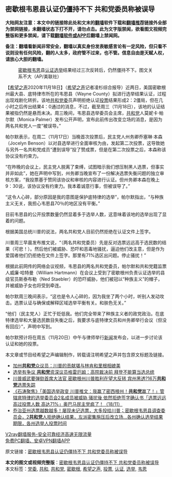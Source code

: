  <h2>密歇根韦恩县认证仍僵持不下 共和党委员称被误导</h2> <p class="notice"><b>大陆网友注意：本文中的链接除此处和文末的<a href="https://github.com/bannedbook/fanqiang" >翻墙</a>软件下载和<a href="https://github.com/killgcd/justmysocks/blob/master/README.md">翻墙推荐</a>链接外全部为禁网链接，未翻墙状态下打不开，请勿点击。此为文字版禁闻，欲看图文视频完整版和更多禁闻，请下载<a href="https://github.com/bannedbook/fanqiang">翻墙软件或APP</a>后翻墙上禁闻网。</p><p>备注：翻墙看新闻非常安全，翻墙以真实身份发表敏感言论有一定风险，但只看不说则没有任何风险，翻的人太多，政府管不过来，也不管。信息自由是天赋人权，请放心大胆的翻墙。</b></p>  <div class="entry"> <figure><figcaption><a href="https://www.bannedbook.org/bnews/tag/%E5%AF%86%E6%AD%87%E6%A0%B9/" class="st_tag internal_tag" rel="tag" title="标签 密歇根 下的日志">密歇根</a><a href="https://www.bannedbook.org/bnews/tag/%E9%9F%A6%E6%81%A9/" class="st_tag internal_tag" rel="tag" title="标签 韦恩 下的日志">韦恩</a>县<a href="https://www.bannedbook.org/bnews/tag/%E8%AE%A4%E8%AF%81/" class="st_tag internal_tag" rel="tag" title="标签 认证 下的日志">认证</a><a href="https://www.bannedbook.org/bnews/tag/%e9%80%89%e4%b8%be/" class="st_tag internal_tag" rel="tag" title="标签 选举 下的日志">选举</a>结果经过三次反转后，仍然僵持不下。图文关系不大（AP/美联社）</figcaption></figure> <p>【<span class='wp_keywordlink_affiliate'><a href="https://www.soundofhope.org" title="希望之声" target="_blank">希望之声</a></span>2020年11月18日】（<a href="https://www.bannedbook.org/bnews/tag/%e5%b8%8c%e6%9c%9b%e4%b9%8b%e5%a3%b0/" class="st_tag internal_tag" rel="tag" title="标签 希望之声 下的日志">希望之声</a>记者凌杉综合报导）近两日，美国密歇根州最大县、底特律市所在的韦恩县（Wayne County）拟进行选举结果认证，过程出现戏剧化转折。该地<a href="https://www.bannedbook.org/bnews/tag/%E5%85%B1%E5%92%8C/" class="st_tag internal_tag" rel="tag" title="标签 共和 下的日志">共和</a><a href="https://www.bannedbook.org/bnews/tag/%E5%85%9A%E5%A7%94/" class="st_tag internal_tag" rel="tag" title="标签 党委 下的日志">党委</a>员声明拒绝认证<a href="https://www.bannedbook.org/bnews/tag/%E6%8A%95%E7%A5%A8/" class="st_tag internal_tag" rel="tag" title="标签 投票 下的日志">投票</a>结果形成2：2僵局，但在几小时之后传出结果4：0通过的消息，不过，截至周三（11月18日），该地的认证结果被指仍然是悬而未决。周三晚间，韦恩县选举委员会主席，<a href="https://www.bannedbook.org/bnews/tag/%e5%85%b1%e5%92%8c%e5%85%9a/" class="st_tag internal_tag" rel="tag" title="标签 共和党 下的日志">共和党</a>人莫妮卡·帕尔默（Monica Palmer）发布公开声明，宣布此前传出改变立场的消息，是因为两名共和党人一度“被误导。”</p> <p>帕尔默表示，在周二（11月17日）当晚首次投票后，民主党人州务卿乔塞琳·本森（Jocelyn Benson）以对县选举进行全面审核为由，发起第二次投票，这导致她与另外一名共和党成员“遭到误导”投了赞成票，但是在第二次投票之后，本森称该协议没有约束力。</p> <p>“在昨晚的会议上，民主党人脱离了束缚，试图暗示我们想压制黑人选票，但事实并非如此”，她在声明中写到，州务卿当晚宣布了一份解决选票失衡问题的独立审核方案，“我投票基于赞同该协议和审核的内容进行认证。但州务卿本森在晚上9：30说，该协议没有约束力。我本着诚意行事，但被误导了。”</p> <p>“这令人心碎，部分原因是我的意图是保护底特律的选举”，帕尔默指出，“与种族主义无关，我担心韦恩县70％的地区没有平衡。”</p>  <p>目前韦恩县的公开投票数量仍然显着多于选举人数，这意味着该地的选举出现了显着的问题。</p> <p>根据美国总统川普的说法，两名共和党人目前仍然拒绝在认证文件上签字。</p> <p>川普周三早晨发布推文说，“（两名共和党委员）先是反对选票远远高于选民数的结果（可悲！）。然后他们被威胁、恐吓和恶毒地骚扰，逼迫他们改主意，但是作为爱国者他们仍拒绝在文件上签字。那里有71%选区出问题。停止骚扰！”</p> <p>根据此前网传的网络会议视频，韦恩县的两名共和党委员，帕尔默和共和党籍监票人威廉·哈特曼（William Hartmann）在会议上受到了密歇根州负责认证选举的县级官员斯泰布勒（Ned Staebler）的恐吓威胁，他们被冠以“种族主义”的帽子，并被威胁子女也将受到牵连。</p>  <p>帕尔默周三晚间表示，“这也是令人心碎的，因为我坐了两个小时，听别人发动攻击。选票认证与确保或解释区域选举平衡有关。和肤色无关。”</p> <p>“他们（民主党人）正忙于贬低我。他们完全带来了种族主义者的政党政治。在底特律选举和大量选民数目失衡之后，我要求与底特律文员和州务卿举行会议（但没有回应）”，声明中写到。</p> <p>帕尔默预计将在周五（11月20日）中午与律师举行<span class='wp_keywordlink_affiliate'><a href="https://www.bannedbook.org/" title="新闻">新闻</a></span>发布会，以进一步讨论该认证和她的投票。</p> <p>本文章或节目经希望之声编辑制作，转载请注明希望之声并包含原文标题及链接。</p>  <ul class='op-related-articles' title='相关阅读'> <li><a href='https://www.bannedbook.org/bnews/comments/20201119/1433473.html' target='_blank'>加州<b>共和党</b>众议员：川普的贡献堪与林肯和里根相媲美</a></li> <li><a href='https://www.bannedbook.org/bnews/cnnews/20201119/1433417.html' target='_blank'>选举有争议 <b>共和党</b>资深议员格雷厄姆：高院裁决前 拜登不能算当选总统</a></li> <li><a href='https://www.bannedbook.org/bnews/cnnews/20201119/1433273.html' target='_blank'>川普威武要弹劾首席大法官 密歇根州川普胜利在望大反转 宾州黑透?16万<b>共和党</b>选票失踪</a></li> <li><a href='https://www.bannedbook.org/bnews/bannedvideo/20201119/1433263.html' target='_blank'>《石涛聚焦》「美国选举政变 川普推文：我赢了密西根州！<b>共和党</b>赢了！」管辖底特律的选举委员会2名成员被威胁 骚扰後 依然拒绝签字确认书「选票远远高过投票人数 高达71%」奥巴马民主党疯了！（18/11）</a></li> <li><a href='https://www.bannedbook.org/bnews/bannedvideo/20201119/1433193.html' target='_blank'>乔治亚州选票越数越多！屡现未记选票，大多投给川普；密歇根韦恩县调查委员会，2<b>共和党</b>人拒绝确认结果，左派密集施压后改立场...各州确认选举结果期限，各州选举人投票时间</a></li> </ul> <p class="texttj"> <a href="https://www.bannedbook.org/forum23/topic22702.html" target="_blank">V2ray翻墙服务-安全可靠经济高速无限流量</a><br/> <a href="https://github.com/bannedbook/fanqiang/wiki/%E7%A6%81%E9%97%BB%E7%BD%91%E5%AE%89%E5%8D%93%E7%BF%BB%E5%A2%99%E6%96%B0%E9%97%BBAPP" target="_blank">免费PC翻墙、安卓VPN翻墙APP</a></p><p>原文链接：<a class="src_link"  href="https://www.soundofhope.org/post/444463" target="_blank">密歇根韦恩县认证仍僵持不下 共和党委员称被误导</a></p><a name='sharetosocial'></a>       <div><b>本文的图文或视频完整版</b>：<a href='https://www.bannedbook.org/bnews/comments/20201119/1433491.html'>密歇根韦恩县认证仍僵持不下 共和党委员称被误导</a></div>  </div><!--END ENTRY--> <div class="postfooter"> <div>本文标签：<a href="https://www.bannedbook.org/bnews/tag/%E5%85%9A%E5%A7%94/" rel="tag">党委</a>, <a href="https://www.bannedbook.org/bnews/tag/%E5%85%B1%E5%92%8C/" rel="tag">共和</a>, <a href="https://www.bannedbook.org/bnews/tag/%e5%85%b1%e5%92%8c%e5%85%9a/" rel="tag">共和党</a>, <a href="https://www.bannedbook.org/bnews/tag/%E5%AF%86%E6%AD%87%E6%A0%B9/" rel="tag">密歇根</a>, <a href="https://www.bannedbook.org/bnews/tag/%e5%b8%8c%e6%9c%9b%e4%b9%8b%e5%a3%b0/" rel="tag">希望之声</a>, <a href="https://www.bannedbook.org/bnews/tag/%E6%8A%95%E7%A5%A8/" rel="tag">投票</a>, <a href="https://www.bannedbook.org/bnews/tag/%E8%AE%A4%E8%AF%81/" rel="tag">认证</a>, <a href="https://www.bannedbook.org/bnews/tag/%e9%80%89%e4%b8%be/" rel="tag">选举</a>, <a href="https://www.bannedbook.org/bnews/tag/%E9%9F%A6%E6%81%A9/" rel="tag">韦恩</a></div>  </div><!--END POSTFOOTER--> 